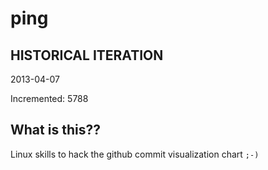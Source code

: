 # ping

## HISTORICAL ITERATION
2013-04-07

Incremented: 5788

## What is this?? 
Linux skills to hack the github commit visualization chart `;-)`
